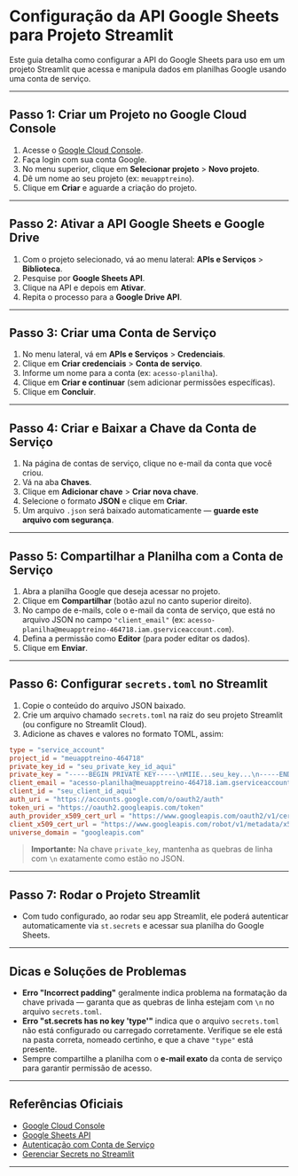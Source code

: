 
# Configuração da API Google Sheets para Projeto Streamlit

Este guia detalha como configurar a API do Google Sheets para uso em um projeto Streamlit que acessa e manipula dados em planilhas Google usando uma conta de serviço.

---

## Passo 1: Criar um Projeto no Google Cloud Console

1. Acesse o [Google Cloud Console](https://console.cloud.google.com/).
2. Faça login com sua conta Google.
3. No menu superior, clique em **Selecionar projeto** > **Novo projeto**.
4. Dê um nome ao seu projeto (ex: `meuapptreino`).
5. Clique em **Criar** e aguarde a criação do projeto.

---

## Passo 2: Ativar a API Google Sheets e Google Drive

1. Com o projeto selecionado, vá ao menu lateral: **APIs e Serviços** > **Biblioteca**.
2. Pesquise por **Google Sheets API**.
3. Clique na API e depois em **Ativar**.
4. Repita o processo para a **Google Drive API**.

---

## Passo 3: Criar uma Conta de Serviço

1. No menu lateral, vá em **APIs e Serviços** > **Credenciais**.
2. Clique em **Criar credenciais** > **Conta de serviço**.
3. Informe um nome para a conta (ex: `acesso-planilha`).
4. Clique em **Criar e continuar** (sem adicionar permissões específicas).
5. Clique em **Concluir**.

---

## Passo 4: Criar e Baixar a Chave da Conta de Serviço

1. Na página de contas de serviço, clique no e-mail da conta que você criou.
2. Vá na aba **Chaves**.
3. Clique em **Adicionar chave** > **Criar nova chave**.
4. Selecione o formato **JSON** e clique em **Criar**.
5. Um arquivo `.json` será baixado automaticamente — **guarde este arquivo com segurança**.

---

## Passo 5: Compartilhar a Planilha com a Conta de Serviço

1. Abra a planilha Google que deseja acessar no projeto.
2. Clique em **Compartilhar** (botão azul no canto superior direito).
3. No campo de e-mails, cole o e-mail da conta de serviço, que está no arquivo JSON no campo `"client_email"` (ex: `acesso-planilha@meuapptreino-464718.iam.gserviceaccount.com`).
4. Defina a permissão como **Editor** (para poder editar os dados).
5. Clique em **Enviar**.

---

## Passo 6: Configurar `secrets.toml` no Streamlit

1. Copie o conteúdo do arquivo JSON baixado.
2. Crie um arquivo chamado `secrets.toml` na raiz do seu projeto Streamlit (ou configure no Streamlit Cloud).
3. Adicione as chaves e valores no formato TOML, assim:

```toml
type = "service_account"
project_id = "meuapptreino-464718"
private_key_id = "seu_private_key_id_aqui"
private_key = "-----BEGIN PRIVATE KEY-----\nMIIE...seu_key...\n-----END PRIVATE KEY-----\n"
client_email = "acesso-planilha@meuapptreino-464718.iam.gserviceaccount.com"
client_id = "seu_client_id_aqui"
auth_uri = "https://accounts.google.com/o/oauth2/auth"
token_uri = "https://oauth2.googleapis.com/token"
auth_provider_x509_cert_url = "https://www.googleapis.com/oauth2/v1/certs"
client_x509_cert_url = "https://www.googleapis.com/robot/v1/metadata/x509/acesso-planilha@meuapptreino-464718.iam.gserviceaccount.com"
universe_domain = "googleapis.com"
```

> **Importante:** Na chave `private_key`, mantenha as quebras de linha com `\n` exatamente como estão no JSON.

---

## Passo 7: Rodar o Projeto Streamlit

- Com tudo configurado, ao rodar seu app Streamlit, ele poderá autenticar automaticamente via `st.secrets` e acessar sua planilha do Google Sheets.

---

## Dicas e Soluções de Problemas

- **Erro "Incorrect padding"** geralmente indica problema na formatação da chave privada — garanta que as quebras de linha estejam com `\n` no arquivo `secrets.toml`.
- **Erro "st.secrets has no key 'type'"** indica que o arquivo `secrets.toml` não está configurado ou carregado corretamente. Verifique se ele está na pasta correta, nomeado certinho, e que a chave `"type"` está presente.
- Sempre compartilhe a planilha com o **e-mail exato** da conta de serviço para garantir permissão de acesso.

---

## Referências Oficiais

- [Google Cloud Console](https://console.cloud.google.com/)
- [Google Sheets API](https://developers.google.com/sheets/api)
- [Autenticação com Conta de Serviço](https://cloud.google.com/iam/docs/service-accounts)
- [Gerenciar Secrets no Streamlit](https://docs.streamlit.io/streamlit-cloud/secrets-management)

---
